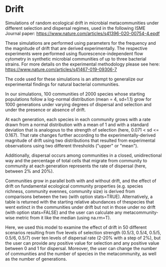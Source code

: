 # Drift
Simulations of random ecological drift in microbial metacommunities under different selection and dispersal regimes, used in the following ISME Journal paper: https://www.nature.com/articles/s41396-020-00754-4.epdf


These simulations are performed using parameters for the frequency and the magnitude of drift that are derived experimentally. The respective experiments were performed using fluorescence-independent flow cytometry in synthetic microbial communities of up to three bacterial strains. For more details on the experimental methodology please see here: https://www.nature.com/articles/s41467-019-09306-7 

The code used for these simulations is an attempt to generalize our experimental findings for natural bacterial communities. 

In our simulations, 100 communities of 2000 species whose starting populations follow a log-normal distribution (mean = 4, sd=1.1) grow for 1000 generations under varying degrees of dispersal and selection and under the presence or absence of drift. 

At each generation, each species in each community grows with a rate drawn from a normal distribution with a mean of 1 and with a standard deviation that is analogous to the strength of selection (here, 0.071 < sd <= 0.167). That rate changes further according to the experimentally-derived magnitude of drift using two distributions that resulted from experimental observations using two different thresholds ("upper" or "mean").

Additionally, dispersal occurs among communities in a closed, unidirectional way and the percentage of total cells that migrate from community to community at each generation represents the rate of dispersal (here, between 2% and 20%).

Communities grow in parallel both with and without drift, and the effect of drift on fundamental ecological community properties (e.g. species richness, community evennes, community size) is derived from comparisons between the two (with option stats=TRUE). Alternatively, a table is returned with the starting relative abundances of thespecies that went extinct in the communities under drift but not in those under no drift (with option stats=FALSE) and the user can calculate any metacommunity-wise metric from it like the median (using na.rm=T).

Here, we used this model to examine the effect of drift in 50 different scenarios resulting from five levels of selection strength (0.5/3, 0.5/4, 0.5/5, 0.5/6, 0.5/7) over ten levels of dispersal rate (2-20% with a step of 2%), but the user can provide any positive value for selection and any positive value between 0 and 1 for dispersal. Moreover, the user can change the number of communities and the number of species in the metacommunity, as well as the number of generations.
